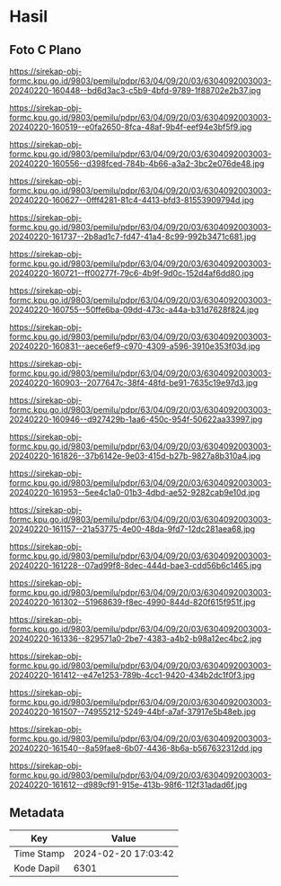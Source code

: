 # Hasil

## Foto C Plano

https://sirekap-obj-formc.kpu.go.id/9803/pemilu/pdpr/63/04/09/20/03/6304092003003-20240220-160448--bd6d3ac3-c5b9-4bfd-9789-1f88702e2b37.jpg

https://sirekap-obj-formc.kpu.go.id/9803/pemilu/pdpr/63/04/09/20/03/6304092003003-20240220-160519--e0fa2650-8fca-48af-9b4f-eef94e3bf5f9.jpg

https://sirekap-obj-formc.kpu.go.id/9803/pemilu/pdpr/63/04/09/20/03/6304092003003-20240220-160556--d398fced-784b-4b66-a3a2-3bc2e076de48.jpg

https://sirekap-obj-formc.kpu.go.id/9803/pemilu/pdpr/63/04/09/20/03/6304092003003-20240220-160627--0fff4281-81c4-4413-bfd3-81553909794d.jpg

https://sirekap-obj-formc.kpu.go.id/9803/pemilu/pdpr/63/04/09/20/03/6304092003003-20240220-161737--2b8ad1c7-fd47-41a4-8c99-992b3471c681.jpg

https://sirekap-obj-formc.kpu.go.id/9803/pemilu/pdpr/63/04/09/20/03/6304092003003-20240220-160721--ff00277f-79c6-4b9f-9d0c-152d4af6dd80.jpg

https://sirekap-obj-formc.kpu.go.id/9803/pemilu/pdpr/63/04/09/20/03/6304092003003-20240220-160755--50ffe6ba-09dd-473c-a44a-b31d7628f824.jpg

https://sirekap-obj-formc.kpu.go.id/9803/pemilu/pdpr/63/04/09/20/03/6304092003003-20240220-160831--aece6ef9-c970-4309-a596-3910e353f03d.jpg

https://sirekap-obj-formc.kpu.go.id/9803/pemilu/pdpr/63/04/09/20/03/6304092003003-20240220-160903--2077647c-38f4-48fd-be91-7635c19e97d3.jpg

https://sirekap-obj-formc.kpu.go.id/9803/pemilu/pdpr/63/04/09/20/03/6304092003003-20240220-160946--d927429b-1aa6-450c-954f-50622aa33997.jpg

https://sirekap-obj-formc.kpu.go.id/9803/pemilu/pdpr/63/04/09/20/03/6304092003003-20240220-161826--37b6142e-9e03-415d-b27b-9827a8b310a4.jpg

https://sirekap-obj-formc.kpu.go.id/9803/pemilu/pdpr/63/04/09/20/03/6304092003003-20240220-161953--5ee4c1a0-01b3-4dbd-ae52-9282cab9e10d.jpg

https://sirekap-obj-formc.kpu.go.id/9803/pemilu/pdpr/63/04/09/20/03/6304092003003-20240220-161157--21a53775-4e00-48da-9fd7-12dc281aea68.jpg

https://sirekap-obj-formc.kpu.go.id/9803/pemilu/pdpr/63/04/09/20/03/6304092003003-20240220-161228--07ad99f8-8dec-444d-bae3-cdd56b6c1465.jpg

https://sirekap-obj-formc.kpu.go.id/9803/pemilu/pdpr/63/04/09/20/03/6304092003003-20240220-161302--51968639-f8ec-4990-844d-820f615f951f.jpg

https://sirekap-obj-formc.kpu.go.id/9803/pemilu/pdpr/63/04/09/20/03/6304092003003-20240220-161336--829571a0-2be7-4383-a4b2-b98a12ec4bc2.jpg

https://sirekap-obj-formc.kpu.go.id/9803/pemilu/pdpr/63/04/09/20/03/6304092003003-20240220-161412--e47e1253-789b-4cc1-9420-434b2dc1f0f3.jpg

https://sirekap-obj-formc.kpu.go.id/9803/pemilu/pdpr/63/04/09/20/03/6304092003003-20240220-161507--74955212-5249-44bf-a7af-37917e5b48eb.jpg

https://sirekap-obj-formc.kpu.go.id/9803/pemilu/pdpr/63/04/09/20/03/6304092003003-20240220-161540--8a59fae8-6b07-4436-8b6a-b567632312dd.jpg

https://sirekap-obj-formc.kpu.go.id/9803/pemilu/pdpr/63/04/09/20/03/6304092003003-20240220-161612--d989cf91-915e-413b-98f6-112f31adad6f.jpg


## Metadata

| Key        | Value               |
| ---------- | ------------------- |
| Time Stamp | 2024-02-20 17:03:42 |
| Kode Dapil | 6301                |



